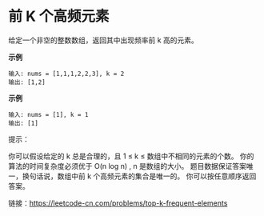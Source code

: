 #  前 K 个高频元素

给定一个非空的整数数组，返回其中出现频率前 k 高的元素。

**示例**
```
输入: nums = [1,1,1,2,2,3], k = 2
输出: [1,2]
```
**示例**
```
输入: nums = [1], k = 1
输出: [1]
```

提示：

你可以假设给定的 k 总是合理的，且 1 ≤ k ≤ 数组中不相同的元素的个数。
你的算法的时间复杂度必须优于 O(n log n) , n 是数组的大小。
题目数据保证答案唯一，换句话说，数组中前 k 个高频元素的集合是唯一的。
你可以按任意顺序返回答案。

链接：https://leetcode-cn.com/problems/top-k-frequent-elements
